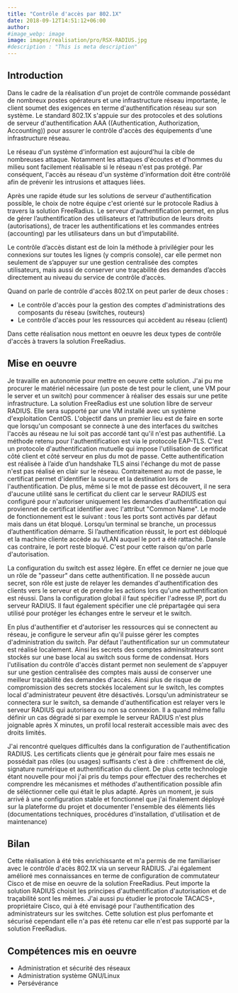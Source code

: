 ```yaml
---
title: "Contrôle d'accès par 802.1X"
date: 2018-09-12T14:51:12+06:00
author:
#image_webp: image
image: images/realisation/pro/RSX-RADIUS.jpg
#description : "This is meta description"
---
```


## Introduction

Dans le cadre de la réalisation d'un projet de contrôle commande possédant de nombreux postes opérateurs et une infrastructure réseau importante, le client soumet des exigences en terme d'authentification réseau sur son système. Le standard 802.1X s'appuie sur des protocoles et des solutions de serveur d'authentification AAA ((Authentication, Authorization, Accounting)) pour assurer le contrôle d'accès des équipements d'une infrastructure réseau.

Le réseau d'un système d'information est aujourd'hui la cible de nombreuses attaque. Notamment les attaques d'écoutes et d'hommes du milieu sont facilement réalisable si le réseau n'est pas protégé. Par conséquent, l'accès au réseau d'un système d'information doit être contrôlé afin de prévenir les intrusions et attaques liées.

Après une rapide étude sur les solutions de serveur d'authentification possible, le choix de notre équipe c'est orienté sur le protocole Radius à travers la solution FreeRadius.
Le serveur d'authentification permet, en plus de gérer l’authentification des utilisateurs et l’attribution de leurs droits (autorisations), de tracer les authentifications et les commandes entrées (accounting) par les utilisateurs dans un but d’imputabilité.

Le contrôle d’accès distant est de loin la méthode à privilégier pour les connexions sur toutes les lignes (y compris console), car elle permet non seulement de s’appuyer sur une gestion centralisée des comptes utilisateurs, mais aussi de conserver une traçabilité des demandes d’accès directement au niveau du service de contrôle d’accès.

Quand on parle de contrôle d'accès 802.1X on peut parler de deux choses :
- Le contrôle d'accès pour la gestion des comptes d'administrations des composants du réseau (switches, routeurs)
- Le contrôle d'accès pour les ressources qui accèdent au réseau (client)

Dans cette réalisation nous mettont en oeuvre les deux types de contrôle d'accès à travers la solution FreeRadius.

## Mise en oeuvre

Je travaille en autonomie pour mettre en oeuvre cette solution. J'ai pu me procurer le matériel nécessaire (un poste de test pour le client, une VM pour le server et un switch) pour commencer à réaliser des essais sur une petite infrastructure.
La solution FreeRadius est une solution libre de serveur RADIUS. Elle sera supporté par une VM installé avec un système d'exploitation CentOS.
L'objectif dans un premier lieu est de faire en sorte que lorsqu'un composant se connecte à une des interfaces du switches l'accès au réseau ne lui soit pas accordé tant qu'il n'est pas authentifié.
La méthode retenu pour l'authentification est via le protocole EAP-TLS. C'est un protocole d'authentification mutuelle qui impose l'utilisation de certificat côté client et côté serveur en plus du mot de passe.
Cette authentification est réalisée à l’aide d’un handshake TLS ainsi l'échange du mot de passe n'est pas réalisé en clair sur le réseau. Contraitement au mot de passe, le certificat permet d'identifier la source et la destination lors de l'authentification. De plus, même si le mot de passe est découvert, il ne sera d'aucune utilité sans le certificat du client car le serveur RADIUS est configuré pour n'autoriser uniquement les demandes d'authentification qui proviennet de certificat identifier avec l'attribut "Common Name".
Le mode de fonctionnement est le suivant : tous les ports sont activés par défaut mais dans un état bloqué. Lorsqu’un terminal se branche, un processus d’authentification démarre. Si l’authentification réussit, le port est débloqué et la machine cliente accède au VLAN auquel le port a été rattaché. Dansle cas contraire, le port reste bloqué. C'est pour cette raison qu'on parle d'autorisation.

La configuration du switch est assez légère. En effet ce dernier ne joue que un rôle de "passeur" dans cette authentification. Il ne possède aucun secret, son rôle est juste de relayer les demandes d'authentification des clients vers le serveur et de prendre les actions lors qu'une authentification est réussi.
Dans la configuration global il faut spécifier l'adresse IP, port du serveur RADIUS. Il faut également spécifier une clé prépartagée qui sera utilisé pour protéger les échanges entre le serveur et le switch.

En plus d'authentifier et d'autoriser les ressources qui se connectent au réseau, je configure le serveur afin qu'il puisse gérer les comptes d'administration du switch. Par défaut l'authentification sur un commutateur est réalisé localement. Ainsi les secrets des comptes adminsitrateurs sont stockés sur une base local au switch sous forme de condensat. Hors l'utilisation du contrôle d'accès distant permet non seulement de s'appuyer sur une gestion centralisée des comptes mais aussi de conserver une meilleur traçabilité des demandes d'accès.
Ainsi plus de risque de compromission des secrets stockés localement sur le switch, les comptes local d'administrateur peuvent être désactivés. Lorsqu'un administrateur se connectera sur le switch, sa demande d'authentification est relayer vers le serveur RADIUS qui autorisera ou non sa connexion.
Il a quand même fallu définir un cas dégradé si par exemple le serveur RADIUS n'est plus joignable après X minutes, un profil local resterait accessible mais avec des droits limités.

J'ai rencontré quelques difficultés dans la configuration de l'authentification RADIUS. Les certificats clients que je générait pour faire mes essais ne possédait pas rôles (ou usages) suffisants c'est à dire : chiffrement de clé, signature numérique et authentification du client. De plus cette technologie étant nouvelle pour moi j'ai pris du temps pour effectuer des recherches et comprendre les mécanismes et méthodes d'authentification possible afin de séléctionner celle qui était le plus adapté.
Après un moment, je suis arrivé à une configuration stable et fonctionnel que j'ai finalement déployé sur la plateforme du projet et documenter l'ensemble des éléments liés (documentations techniques, procédures d'installation, d'utilisation et de maintenance)

## Bilan

Cette réalisation à été très enrichissante et m'a permis de me familiariser avec le contrôle d'acès 802.1X via un serveur RADIUS. J'ai également amélioré mes connaissances en terme de configuration de commutateur Cisco et de mise en oeuvre de la solution FreeRadius.
Peut importe la solution RADIUS choisit les principes d'authentification d'autorisation et de traçabilité sont les mêmes.
J'ai aussi pu étudier le protocole TACACS+, propriétaire Cisco, qui à été envisagé pour l'authentification des administrateurs sur les switches. Cette solution est plus perfomante et sécurisé cependant elle n'a pas été retenu car elle n'est pas supporté par la solution FreeRadius.

## Compétences mis en oeuvre
- Administration et sécurité des réseaux
- Administration système GNU/Linux
- Persévérance
